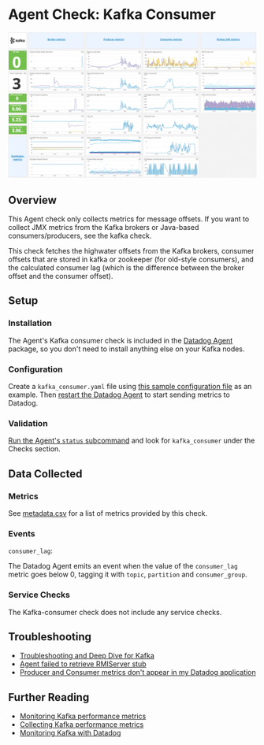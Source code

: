 # Agent Check: Kafka Consumer

![Kafka Dashboard][111]

## Overview

This Agent check only collects metrics for message offsets. If you want to collect JMX metrics from the Kafka brokers or Java-based consumers/producers, see the kafka check.

This check fetches the highwater offsets from the Kafka brokers, consumer offsets that are stored in kafka or zookeeper (for old-style consumers), and the calculated consumer lag (which is the difference between the broker offset and the consumer offset).

## Setup
### Installation

The Agent's Kafka consumer check is included in the [Datadog Agent][112] package, so you don't need to install anything else on your Kafka nodes.

### Configuration

Create a `kafka_consumer.yaml` file using [this sample configuration file][113] as an example. Then [restart the Datadog Agent][114] to start sending metrics to Datadog.

### Validation

[Run the Agent's `status` subcommand][115] and look for `kafka_consumer` under the Checks section.

## Data Collected
### Metrics
See [metadata.csv][116] for a list of metrics provided by this check.

### Events

`consumer_lag`:

The Datadog Agent emits an event when the value of the `consumer_lag` metric goes below 0, tagging it with `topic`,
`partition` and `consumer_group`.

### Service Checks
The Kafka-consumer check does not include any service checks.

## Troubleshooting

* [Troubleshooting and Deep Dive for Kafka][117]
* [Agent failed to retrieve RMIServer stub][118]
* [Producer and Consumer metrics don't appear in my Datadog application][119]

## Further Reading

* [Monitoring Kafka performance metrics][1110]
* [Collecting Kafka performance metrics][1111]
* [Monitoring Kafka with Datadog][1112]


[111]: https://raw.githubusercontent.com/DataDog/integrations-core/master/kafka_consumer/images/kafka_dashboard.png
[112]: https://app.datadoghq.com/account/settings#agent
[113]: https://github.com/DataDog/integrations-core/blob/master/kafka_consumer/datadog_checks/kafka_consumer/data/conf.yaml.example
[114]: https://docs.datadoghq.com/agent/guide/agent-commands/?tab=agentv6#start-stop-and-restart-the-agent
[115]: https://docs.datadoghq.com/agent/guide/agent-commands/?tab=agentv6#agent-status-and-information
[116]: https://github.com/DataDog/integrations-core/blob/master/kafka_consumer/metadata.csv
[117]: https://docs.datadoghq.com/integrations/faq/troubleshooting-and-deep-dive-for-kafka
[118]: https://docs.datadoghq.com/integrations/faq/agent-failed-to-retrieve-rmierver-stub
[119]: https://docs.datadoghq.com/integrations/faq/producer-and-consumer-metrics-don-t-appear-in-my-datadog-application
[1110]: https://www.datadoghq.com/blog/monitoring-kafka-performance-metrics
[1111]: https://www.datadoghq.com/blog/collecting-kafka-performance-metrics
[1112]: https://www.datadoghq.com/blog/monitor-kafka-with-datadog
